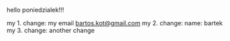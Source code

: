 hello poniedzialek!!!

my 1. change:
my email bartos.kot@gmail.com
my 2. change:
name: bartek
my 3. change:
another change